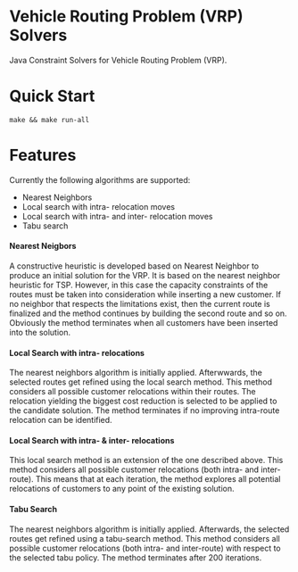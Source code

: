 # Vehicle Routing Problem (VRP) Solvers

Java Constraint Solvers for Vehicle Routing Problem (VRP).

# Quick Start
```
make && make run-all
```

# Features
Currently the following algorithms are supported:
- Nearest Neighbors
- Local search with intra- relocation moves
- Local search with intra- and inter- relocation moves
- Tabu search


#### Nearest Neigbors
A constructive heuristic is developed based on Nearest Neighbor to produce an initial solution for the VRP.
It is based on the nearest neighbor heuristic for TSP.
However, in this case the capacity constraints of the routes must be taken into consideration while inserting a new customer.
If no neighbor that respects the limitations exist, then the current route is finalized and the method continues by building the second route and so on. Obviously the method terminates when all customers have been inserted into the solution.

#### Local Search with intra- relocations
The nearest neighbors algorithm is initially applied. Afterwwards, the selected routes get refined using the local search method.
This method considers all possible customer relocations within their routes.
The relocation yielding the biggest cost reduction is selected to be applied to the candidate solution.
The method terminates if no improving intra-route relocation can be identified.

#### Local Search with intra- & inter- relocations
This local search method is an extension of the one described above.
This method considers all possible customer relocations (both intra- and inter-route).
This means that at each iteration, the method explores all potential relocations of
customers to any point of the existing solution.

####  Tabu Search
The nearest neighbors algorithm is initially applied. Afterwards, the selected routes get refined using a tabu-search method.
This method considers all possible customer relocations (both intra- and inter-route) with respect to the selected tabu policy.
The method terminates after 200 iterations.



<!-- - Number of customers: 30
- Total Number of nodes: 31 (customers + depot)
- Number of vehicles: 10 
- Capacity of each vehicle: 50 product units
- Depot geo-location: (x,y)=(50,50)
- Geo-location and demand of each is generated randomly -->

